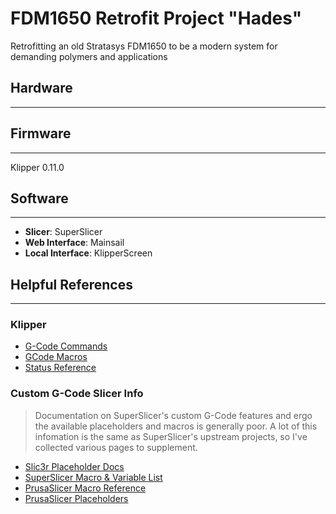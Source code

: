 # FDM1650 Retrofit Project "Hades"
Retrofitting an old Stratasys FDM1650 to be a modern system for demanding polymers and applications

## Hardware
___
## Firmware
___
Klipper 0.11.0
## Software
___

- __Slicer__: SuperSlicer
- __Web Interface__: Mainsail
- __Local Interface__: KlipperScreen
## Helpful References
___

### Klipper

- [G-Code Commands](https://www.klipper3d.org/G-Codes.html)
- [GCode Macros](https://www.klipper3d.org/Command_Templates.html)
- [Status Reference](https://www.klipper3d.org/Status_Reference.html)

### Custom G-Code Slicer Info

> Documentation on SuperSlicer's custom G-Code features and ergo the available placeholders and macros is generally poor. A lot of this infomation is the same as SuperSlicer's upstream projects, so I've collected various pages to supplement.

 - [Slic3r Placeholder Docs](https://manual.slic3r.org/advanced/placeholder-parser)
 - [SuperSlicer Macro & Variable List](https://github.com/supermerill/SuperSlicer/wiki/Macro-&-Variable-list)
 - [PrusaSlicer Macro Reference](https://help.prusa3d.com/article/macros_1775)
 - [PrusaSlicer Placeholders](https://help.prusa3d.com/article/list-of-placeholders_205643)